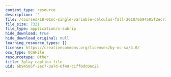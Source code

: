 ```yaml
---
content_type: resource
description: ''
file: /courses/18-01sc-single-variable-calculus-fall-2010/6b94505f2ec73a7d6f49c1ff0dc0ec25_ed-rB3k_56U.srt
file_size: 7321
file_type: application/x-subrip
hide_download: true
hide_download_original: null
learning_resource_types: []
license: https://creativecommons.org/licenses/by-nc-sa/4.0/
ocw_type: OCWFile
resourcetype: Other
title: 3play caption file
uid: 6b94505f-2ec7-3a7d-6f49-c1ff0dc0ec25
---
```


